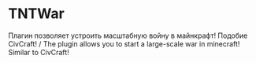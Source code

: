 # TNTWar
Плагин позволяет устроить масштабную войну в майнкрафт! Подобие CivCraft! / The plugin allows you to start a large-scale war in minecraft! Similar to CivCraft!
